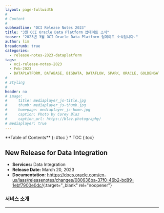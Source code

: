 ```yaml
---
layout: page-fullwidth
#
# Content
#
subheadline: "OCI Release Notes 2023"
title: "3월 OCI Oracle Data Platform 업데이트 소식"
teaser: "2023년 3월 OCI Oracle Data Platform 업데이트 소식입니다."
author: lim
breadcrumb: true
categories:
  - release-notes-2023-dataplatform
tags:
  - oci-release-notes-2023
  - Feb-2023
  - DATAPLATFORM, DATABASE, BIGDATA, DATAFLOW, SPARK, ORACLE, GOLDENGATE
#
# Styling
#
header: no
# image:
#     title: mediaplayer_js-title.jpg
#     thumb: mediaplayer_js-thumb.jpg
#     homepage: mediaplayer_js-home.jpg
#     caption: Photo by Corey Blaz
#     caption_url: https://blaz.photography/
# mediaplayer: true
---
```


<div class="panel radius" markdown="1">
**Table of Contents**
{: #toc }
*  TOC
{:toc}
</div>

##  New Release for Data Integration
* **Services:** Data Integration
* **Release Date:** March 20, 2023
* **Documentation:** [hhttps://docs.oracle.com/en-us/iaas/releasenotes/changes/080636ba-37f0-46b2-bd89-1ebf7900e0dc/](https://docs.oracle.com/en-us/iaas/releasenotes/changes/080636ba-37f0-46b2-bd89-1ebf7900e0dc/){:target="_blank" rel="noopener"}

### 서비스 소개

---
